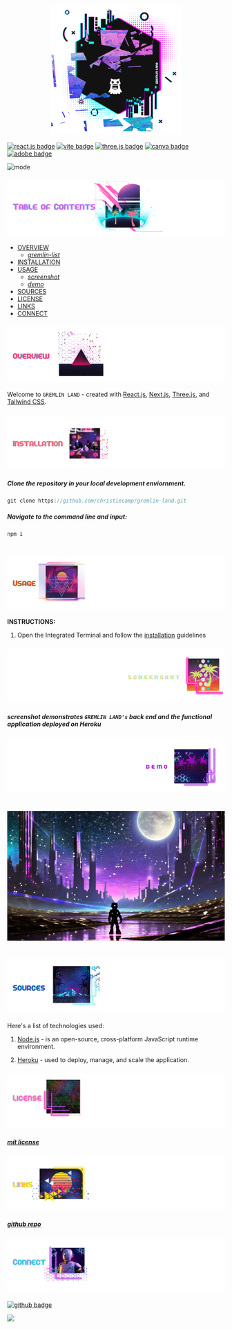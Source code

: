 <p align="center">
<img height= '300px' src="./goblin-goods/branding/readme/header.png"/>
</p>

[![react.js badge](https://img.shields.io/badge/react-hotpink.svg?&logo=React&logoColor=white)](https://react.dev/)
[![vite badge](https://img.shields.io/badge/vite-skyblue.svg?&logo=Vite&logoColor=white)](https://vitejs.dev/)
[![three.js badge](https://img.shields.io/badge/threejs-purple.svg?&logo=Three.js&logoColor=white)](https://threejs.org/)
[![canva badge](https://img.shields.io/badge/canva-teal.svg?&logo=canva&logoColor=white)](https://canva.com/)
[![adobe badge](https://img.shields.io/badge/adobe-violet.svg?&logo=adobe&logoColor=white)](https://www.adobe.com)

<p align="left">
  <img alt="mode" src="https://img.shields.io/badge/view-darkmode-black.svg?&logo=Github&logoColor=white" >
</p>


### ![table-of-contents](./goblin-goods/branding/readme/toc.png)
  - [OVERVIEW](#overview)
    - [*gremlin-list*](#gremlin-list)
  - [INSTALLATION](#installation)
  - [USAGE](#usage)
    - [*screenshot*](#screenshot)
    - [*demo*](#demo)
  - [SOURCES](#sources)
  - [LICENSE](#license)
  - [LINKS](#links)
  - [CONNECT](#connect)

### ![overview](./goblin-goods/branding/readme/1.png)

Welcome to `GREMLIN LAND` - created with [React.js](https://react.dev/), [Next.js](https://nextjs.org/), [Three.js](https://threejs.org/), and [Tailwind CSS](https://tailwindcss.com/).


### ![installation](./goblin-goods/branding/readme/2.png)

##### *Clone the repository in your local development enviornment.*

```javascript
git clone https://github.com/christiecamp/gremlin-land.git
```

##### *Navigate to the command line and input:*

```javascript
npm i
```
#

### ![usage](./goblin-goods/branding/readme/3.png)

**INSTRUCTIONS:**

1. Open the Integrated Terminal and follow the [installation](#installation) guidelines

### ![screenshot](./goblin-goods/branding/readme/12.png)
             
##### *screenshot demonstrates `GREMLIN LAND's` back end and the functional application deployed on **Heroku***

<!-- <p align="center">
<img src="./goblin-goods/demo/ss.png"/>
</p> -->

### ![demo](./goblin-goods/branding/readme/13.png)

#

<p align="center">
<img height= '300px' src="./goblin-goods/branding/background/robot-gremlin.png"/>
</p>

#


### ![sources](./goblin-goods/branding/readme/4.png)

Here's a list of technologies used:

1. [Node.js](https://nodejs.org/en) - is an open-source, cross-platform JavaScript runtime environment.

2. [Heroku](https://heroku.com) - used to deploy, manage, and scale the application.


### ![license](./goblin-goods/branding/readme/5.png)

##### [mit license](./LICENSE)


### ![links](./goblin-goods/branding/readme/6.png)

##### [*github repo*](https://github.com/christiecamp/gremlin-land)

<!-- ##### [*deployed app*]() -->

### ![connect](./goblin-goods/branding/readme/7.png)

[![github badge](https://img.shields.io/badge/christiecamp-deeppink.svg?&logo=Github&logoColor=white)](https://github.com/christiecamp/alien-prone)

<a href="mailto:christiecamphoto@gmail.com">
<img src="https://img.shields.io/badge/gmail-blue.svg?&logo=Gmail&logoColor=white" />
</a>

<!-- <p align="center">
<a href="https://www.christiecamp.com"><img height= '100px' src ="./goblin-goods/branding/elements/three-gremlins.png"></a>
</p> -->
